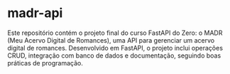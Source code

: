 # madr-api
Este repositório contém o projeto final do curso FastAPI do Zero: o MADR (Meu Acervo Digital de Romances), uma API para gerenciar um acervo digital de romances. Desenvolvido em FastAPI, o projeto inclui operações CRUD, integração com banco de dados e documentação, seguindo boas práticas de programação. 
